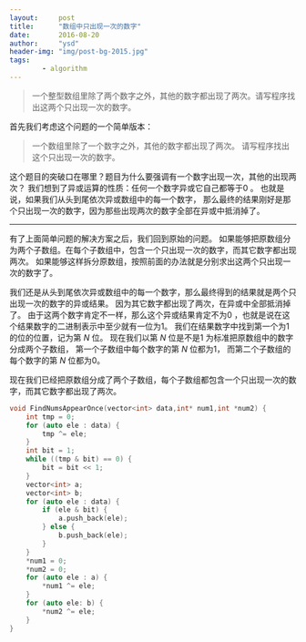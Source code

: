 ```yaml
---
layout:     post
title:      "数组中只出现一次的数字"
date:       2016-08-20
author:     "ysd"
header-img: "img/post-bg-2015.jpg"
tags:      
        - algorithm
---
```


>一个整型数组里除了两个数字之外，其他的数字都出现了两次。请写程序找出这两个只出现一次的数字。

首先我们考虑这个问题的一个简单版本：
>一个数组里除了一个数字之外，其他的数字都出现了两次。
请写程序找出这个只出现一次的数字。

这个题目的突破口在哪里？题目为什么要强调有一个数字出现一次，其他的出现两次？
我们想到了异或运算的性质：任何一个数字异或它自己都等于0 。
也就是说，如果我们从头到尾依次异或数组中的每一个数字，
那么最终的结果刚好是那个只出现一次的数字，因为那些出现两次的数字全部在异或中抵消掉了。

------------------------------------------------------------------------------------------

有了上面简单问题的解决方案之后，我们回到原始的问题。
如果能够把原数组分为两个子数组。在每个子数组中，包含一个只出现一次的数字，而其它数字都出现两次。
如果能够这样拆分原数组，按照前面的办法就是分别求出这两个只出现一次的数字了。

我们还是从头到尾依次异或数组中的每一个数字，那么最终得到的结果就是两个只出现一次的数字的异或结果。
因为其它数字都出现了两次，在异或中全部抵消掉了。
由于这两个数字肯定不一样，那么这个异或结果肯定不为0 ，也就是说在这个结果数字的二进制表示中至少就有一位为1。
我们在结果数字中找到第一个为1的位的位置，记为第
_N_
位。
现在我们以第
_N_
位是不是1 为标准把原数组中的数字分成两个子数组，
第一个子数组中每个数字的第
_N_
位都为1，
而第二个子数组的每个数字的第
_N_
位都为0。

现在我们已经把原数组分成了两个子数组，每个子数组都包含一个只出现一次的数字，而其它数字都出现了两次。

```c++
void FindNumsAppearOnce(vector<int> data,int* num1,int *num2) {
	int tmp = 0;
    for (auto ele : data) {
        tmp ^= ele;
    }
    int bit = 1;
    while ((tmp & bit) == 0) {
        bit = bit << 1;
    }
    vector<int> a;
    vector<int> b;
    for (auto ele : data) {
        if (ele & bit) {
            a.push_back(ele);
        } else {
            b.push_back(ele);
        }
    }
    *num1 = 0;
    *num2 = 0;
    for (auto ele : a) {
        *num1 ^= ele;
    }
    for (auto ele: b) {
        *num2 ^= ele;
    }
}
```